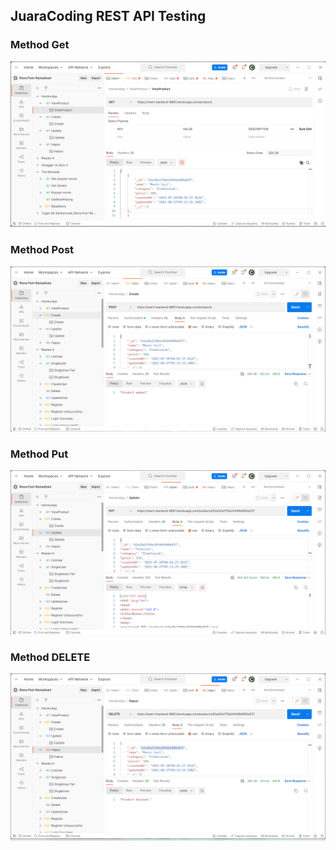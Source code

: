 ## JuaraCoding REST API Testing
### Method Get
![alt text](screenshot/MethodGet.png)
### Method Post
![alt text](screenshot/MethodPost.png)
### Method Put
![alt text](screenshot/MethodPut.png)
### Method DELETE
![alt text](screenshot/MethodDelete.png)



